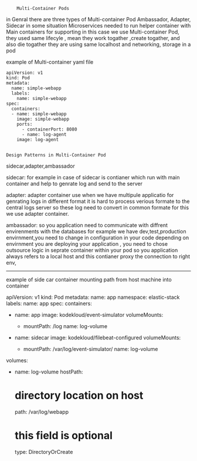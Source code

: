 		Multi-Container Pods

in Genral there are three types of Multi-container Pod Ambassador, Adapter, Sidecar
in some situation Microservices needed to run helper container with Main containers
for supporting in this case we use Multi-container Pod, they used same lifecyle ,
mean they work togather ,create togather, and also die togather they are using
same localhost and networking, storage in a pod

example of Multi-container yaml file 
	
	apiVersion: v1
	kind: Pod
	metadata:
	  name: simple-webapp
	  labels:
	    name: simple-webapp
	spec:
	  containers:
	  - name: simple-webapp
	    image: simple-webapp
	    ports:
	      - containerPort: 8080
          - name: log-agent
	    image: log-agent


	Design Patterns in Multi-Container Pod

sidecar,adapter,ambassador

sidecar:
	for example in case of sidecar is contianer which run with main container
and help to genrate log and send to the server

adapter:
	adapter container use when we have multipule applicatio for genrating logs
in different format it is hard to process verious formate to the central logs
server so these log need to convert in common formate for this we use adapter 
container.

ambassador:
	so you application need to communicate with diffrent envirenments with the
databases for example we have dev,test,production envirnment,you need to change 
in configuration in your code depending on envirnment you are deploying
 your application , you need to chose outsource logic in seprate container within your pod
so you application always refers to a local host and this contianer proxy the connection
to right env,

------------------------------------------------------------------------
example of side car container mounting path from host machine into container

apiVersion: v1
kind: Pod
metadata:
  name: app
  namespace: elastic-stack
  labels:
    name: app
spec:
  containers:
  - name: app
    image: kodekloud/event-simulator
    volumeMounts:
    - mountPath: /log
      name: log-volume

  - name: sidecar
    image: kodekloud/filebeat-configured
    volumeMounts:
    - mountPath: /var/log/event-simulator/
      name: log-volume

  volumes:
  - name: log-volume
    hostPath:
      # directory location on host
      path: /var/log/webapp
      # this field is optional
      type: DirectoryOrCreate

